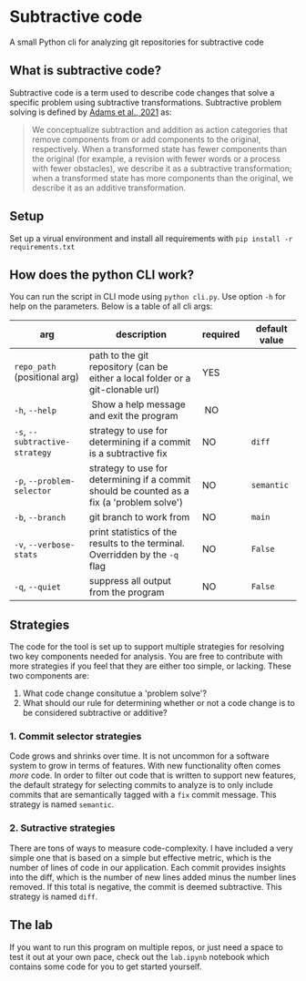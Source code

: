 # Subtractive code
A small Python cli for analyzing git repositories for subtractive code

## What is subtractive code?
Subtractive code is a term used to describe code changes that solve a specific problem using subtractive transformations.
Subtractive problem solving is defined by [Adams et al., 2021](https://www.nature.com/articles/s41586-021-03380-y) as:
> We conceptualize subtraction and addition as action categories that remove components from or add components to the original, respectively. When a transformed state has fewer components than the original (for example, a revision with fewer words or a process with fewer obstacles), we describe it as a subtractive transformation; when a transformed state has more components than the original, we describe it as an additive transformation.


## Setup
Set up a virual environment and install all requirements with `pip install -r requirements.txt`

## How does the python CLI work?
You can run the script in CLI mode using `python cli.py`. Use option `-h` for help on the parameters. Below is a table of all cli args:

| arg | description | required | default value |
|---|---|---|---|
|`repo_path` (positional arg) | path to the git repository (can be either a local folder or a git-clonable url) | YES | |
| `-h`, `--help` | Show a help message and exit the program | NO | |
| `-s`, `--subtractive-strategy` | strategy to use for determining if a commit is a subtractive fix | NO | `diff` |
| `-p`, `--problem-selector` | strategy to use for determining if a commit should be counted as a fix (a 'problem solve') | NO | `semantic` |
| `-b`, `--branch` | git branch to work from | NO | `main` |
| `-v`, `--verbose-stats` | print statistics of the results to the terminal. Overridden by the `-q` flag | NO | `False` |
| `-q`, `--quiet` | suppress all output from the program | NO | `False` |

## Strategies
The code for the tool is set up to support multiple strategies for resolving two key components needed for analysis. You are free to contribute with more strategies if you feel that they are either too simple, or lacking. 
These two components are:
1. What code change consitutue a 'problem solve'?
2. What should our rule for determining whether or not a code change is to be considered subtractive or additive?


### 1. Commit selector strategies
Code grows and shrinks over time. It is not uncommon for a software system to grow in terms of features. With new functionality often comes _more_ code. In order to filter out code that is written to support new features, the default strategy for selecting commits to analyze is to only include commits that are semantically tagged with a `fix` commit message. This strategy is named `semantic`.

### 2. Sutractive strategies
There are tons of ways to measure code-complexity. I have included a very simple one that is based on a simple but effective metric, which is the number of lines of code in our application. Each commit provides insights into the diff, which is the number of new lines added minus the number lines removed. If this total is negative, the commit is deemed subtractive. This strategy is named `diff`.

## The lab
If you want to run this program on multiple repos, or just need a space to test it out at your own pace, check out the `lab.ipynb` notebook which contains some code for you to get started yourself.